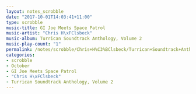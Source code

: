 ```yaml
---
layout: notes_scrobble
date: "2017-10-01T14:03:41+11:00"
type: scrobble
music-title: GI Joe Meets Space Patrol
music-artist: "Chris H\xFClsbeck"
music-album: Turrican Soundtrack Anthology, Volume 2
music-play-count: "1"
permalink: /notes/scrobble/Chris+H%C3%BClsbeck/Turrican+Soundtrack+Anthology%2C+Volume+2/177f99568c57d9da7c650a670fb54ee77670d4c1.html
categories:
- scrobble
- October
- GI Joe Meets Space Patrol
- "Chris H\xFClsbeck"
- Turrican Soundtrack Anthology, Volume 2
---
```

